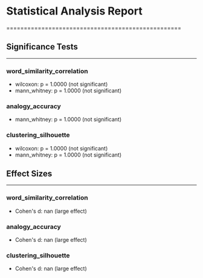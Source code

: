 # Statistical Analysis Report
==================================================

## Significance Tests
------------------------------

### word_similarity_correlation
- wilcoxon: p = 1.0000 (not significant)
- mann_whitney: p = 1.0000 (not significant)

### analogy_accuracy
- mann_whitney: p = 1.0000 (not significant)

### clustering_silhouette
- wilcoxon: p = 1.0000 (not significant)
- mann_whitney: p = 1.0000 (not significant)

## Effect Sizes
------------------------------

### word_similarity_correlation
- Cohen's d: nan (large effect)

### analogy_accuracy
- Cohen's d: nan (large effect)

### clustering_silhouette
- Cohen's d: nan (large effect)